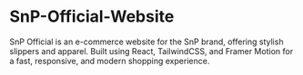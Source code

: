 # SnP-Official-Website
SnP Official is an e-commerce website for the SnP brand, offering stylish slippers and apparel. Built using React, TailwindCSS, and Framer Motion for a fast, responsive, and modern shopping experience.
